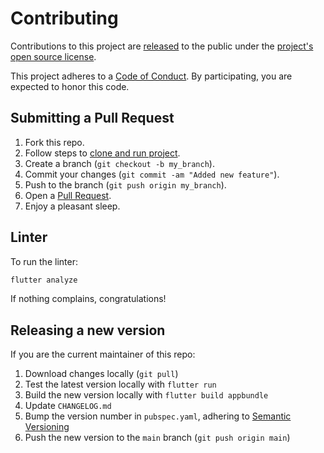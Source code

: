 # Contributing

Contributions to this project are [released][github-tos] to the public under the [project's open source license](LICENSE).

This project adheres to a [Code of Conduct][code-of-conduct]. By participating, you are expected to honor this code.

[code-of-conduct]: CODE_OF_CONDUCT.md

## Submitting a Pull Request

1. Fork this repo.
1. Follow steps to [clone and run project](README.md#how-to-run).
1. Create a branch (`git checkout -b my_branch`).
1. Commit your changes (`git commit -am "Added new feature"`).
1. Push to the branch (`git push origin my_branch`).
1. Open a [Pull Request][pull-request].
1. Enjoy a pleasant sleep.

## Linter

To run the linter:

```sh
flutter analyze
```

If nothing complains, congratulations!

## Releasing a new version

If you are the current maintainer of this repo:

1. Download changes locally (`git pull`)
1. Test the latest version locally with `flutter run`
1. Build the new version locally with `flutter build appbundle`
1. Update `CHANGELOG.md`
1. Bump the version number in `pubspec.yaml`, adhering to [Semantic Versioning](http://semver.org/)
1. Push the new version to the `main` branch (`git push origin main`)

[pull-request]: https://github.com/OutdatedGuy/Whats-That-Anime/pulls
[github-tos]: https://help.github.com/articles/github-terms-of-service/#6-contributions-under-repository-license

